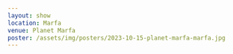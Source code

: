 ```yaml
---
layout: show
location: Marfa
venue: Planet Marfa
poster: /assets/img/posters/2023-10-15-planet-marfa-marfa.jpg
---
```


